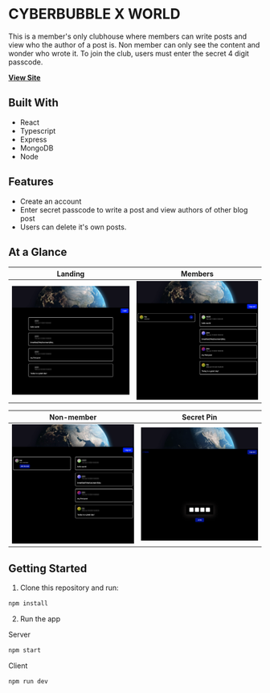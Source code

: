 # CYBERBUBBLE X WORLD

This is a member's only clubhouse where members can write posts and view who the author of a post is.
Non member can only see the content and wonder who wrote it. To join the club, users must enter the secret 4 digit passcode.

**[View Site](https://cbxworld-azxt.vercel.app)**

## Built With

- React
- Typescript
- Express
- MongoDB
- Node

## Features

- Create an account
- Enter secret passcode to write a post and view authors of other blog post
- Users can delete it's own posts.

## At a Glance

|         Landing          |             Members             |
| :----------------------: | :-----------------------------: |
| ![](/images/landing.png) | ![](/images/member-landing.png) |

|             Non-member             |         Secret Pin         |
| :--------------------------------: | :------------------------: |
| ![](/images/nonmember-landing.png) | ![](/images/secretkey.png) |

## Getting Started

1. Clone this repository and run:

```bash
npm install
```

2. Run the app

Server

```bash
npm start
```

Client

```bash
npm run dev
```
